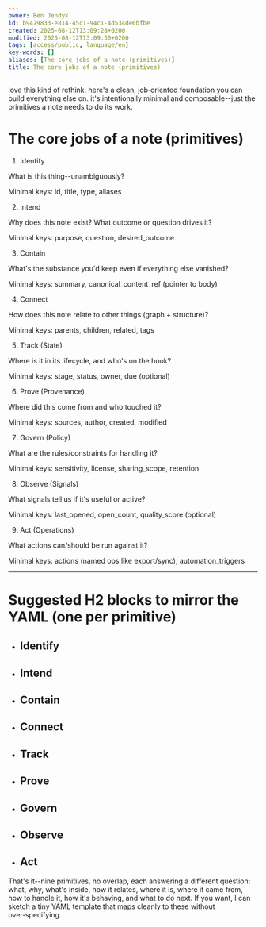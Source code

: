 ```yaml
---
owner: Ben Jendyk
id: b9479833-e814-45c1-94c1-4d534de6bfbe
created: 2025-08-12T13:09:28+0200
modified: 2025-08-12T13:09:30+0200
tags: [access/public, language/en]
key-words: []
aliases: [The core jobs of a note (primitives)]
title: The core jobs of a note (primitives)
---
```


love this kind of rethink. here's a clean, job‑oriented foundation you can build everything else on. it's intentionally minimal and composable--just the primitives a note needs to do its work.

  

# The core jobs of a note (primitives)

1. Identify

What is this thing--unambiguously?

Minimal keys: id, title, type, aliases

2. Intend

Why does this note exist? What outcome or question drives it?

Minimal keys: purpose, question, desired_outcome

3. Contain

What's the substance you'd keep even if everything else vanished?

Minimal keys: summary, canonical_content_ref (pointer to body)

4. Connect

How does this note relate to other things (graph + structure)?

Minimal keys: parents, children, related, tags

5. Track (State)

Where is it in its lifecycle, and who's on the hook?

Minimal keys: stage, status, owner, due (optional)

6. Prove (Provenance)

Where did this come from and who touched it?

Minimal keys: sources, author, created, modified

7. Govern (Policy)

What are the rules/constraints for handling it?

Minimal keys: sensitivity, license, sharing_scope, retention

8. Observe (Signals)

What signals tell us if it's useful or active?

Minimal keys: last_opened, open_count, quality_score (optional)

9. Act (Operations)

What actions can/should be run against it?

Minimal keys: actions (named ops like export/sync), automation_triggers

* * *

# Suggested H2 blocks to mirror the YAML (one per primitive)

- ## Identify
- ## Intend
- ## Contain
- ## Connect
- ## Track
- ## Prove
- ## Govern
- ## Observe
- ## Act

  

That's it--nine primitives, no overlap, each answering a different question: what, why, what's inside, how it relates, where it is, where it came from, how to handle it, how it's behaving, and what to do next. If you want, I can sketch a tiny YAML template that maps cleanly to these without over‑specifying.